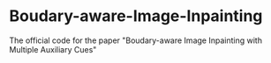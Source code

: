 # Boudary-aware-Image-Inpainting
The official code for the paper "Boudary-aware Image Inpainting with Multiple Auxiliary Cues"
